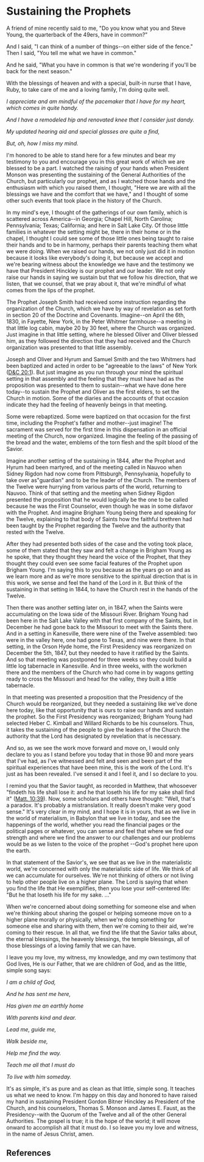 # Sustaining the Prophets

A friend of mine recently said to me, "Do you know what you and Steve Young,
the quarterback of the 49ers, have in common?"

And I said, "I can think of a number of things--on either side of the fence."
Then I said, "You tell me what we have in common."

And he said, "What you have in common is that we're wondering if you'll be
back for the next season."

With the blessings of heaven and with a special, built-in nurse that I have,
Ruby, to take care of me and a loving family, I'm doing quite well.

_I appreciate and am mindful of the pacemaker that I have for my heart, which
comes in quite handy._

_And I have a remodeled hip and renovated knee that I consider just dandy._

_My updated hearing aid and special glasses are quite a find,_

_But, oh, how I miss my mind._

I'm honored to be able to stand here for a few minutes and bear my testimony
to you and encourage you in this great work of which we are blessed to be a
part. I watched the raising of your hands when President Monson was presenting
the sustaining of the General Authorities of the Church, but particularly our
prophet, and as I watched those hands and the enthusiasm with which you raised
them, I thought, "Here we are with all the blessings we have and the comfort
that we have," and I thought of some other such events that took place in the
history of the Church.

In my mind's eye, I thought of the gatherings of our own family, which is
scattered across America--in Georgia; Chapel Hill, North Carolina;
Pennsylvania; Texas; California; and here in Salt Lake City. Of those little
families in whatever the setting might be, there in their home or in the
chapel, I thought I could see some of those little ones being taught to raise
their hands and to be in harmony, perhaps their parents teaching them what we
were doing. When we raised our hands, we not only just did it in motion
because it looks like everybody's doing it, but because we accept and we're
bearing witness about the knowledge we have and the testimony we have that
President Hinckley is our prophet and our leader. We not only raise our hands
in saying we sustain but that we follow his direction, that we listen, that we
counsel, that we pray about it, that we're mindful of what comes from the lips
of the prophet.

The Prophet Joseph Smith had received some instruction regarding the
organization of the Church, which we have by way of revelation as set forth in
section 20 of the Doctrine and Covenants. Imagine--on April the 6th, 1830, in
Fayette, New York, in the Peter Whitmer farmhouse--a meeting in that little
log cabin, maybe 20 by 30 feet, where the Church was organized. Just imagine
in that little setting, where he blessed Oliver and Oliver blessed him, as
they followed the direction that they had received and the Church organization
was presented to that little assembly.

Joseph and Oliver and Hyrum and Samuel Smith and the two Whitmers had been
baptized and acted in order to be "agreeable to the laws" of New York
([D&amp;C 20:1](/scriptures/dc-testament/dc/20.1?lang=eng#0)). But just
imagine as you run through your mind the spiritual setting in that assembly
and the feeling that they must have had as the proposition was presented to
them to sustain--what we have done here today--to sustain the Prophet and
Oliver as the first elders, to set the Church in motion. Some of the diaries
and the accounts of that occasion indicate they had the feeling of heavenly
beings in that meeting.

Some were rebaptized. Some were baptized on that occasion for the first time,
including the Prophet's father and mother--just imagine! The sacrament was
served for the first time in this dispensation in an official meeting of the
Church, now organized. Imagine the feeling of the passing of the bread and the
water, emblems of the torn flesh and the spilt blood of the Savior.

Imagine another setting of the sustaining in 1844, after the Prophet and Hyrum
had been martyred, and of the meeting called in Nauvoo when Sidney Rigdon had
now come from Pittsburgh, Pennsylvania, hopefully to take over as"guardian"
and to be the leader of the Church. The members of the Twelve were hurrying
from various parts of the world, returning to Nauvoo. Think of that setting
and the meeting when Sidney Rigdon presented the proposition that he would
logically be the one to be called because he was the First Counselor, even
though he was in some disfavor with the Prophet. And imagine Brigham Young
being there and speaking for the Twelve, explaining to that body of Saints how
the faithful brethren had been taught by the Prophet regarding the Twelve and
the authority that rested with the Twelve.

After they had presented both sides of the case and the voting took place,
some of them stated that they saw and felt a change in Brigham Young as he
spoke, that they thought they heard the voice of the Prophet, that they
thought they could even see some facial features of the Prophet upon Brigham
Young. I'm saying this to you because as the years go on and as we learn more
and as we're more sensitive to the spiritual direction that is in this work,
we sense and feel the hand of the Lord in it. But think of the sustaining in
that setting in 1844, to have the Church rest in the hands of the Twelve.

Then there was another setting later on, in 1847, when the Saints were
accumulating on the Iowa side of the Missouri River. Brigham Young had been
here in the Salt Lake Valley with that first company of the Saints, but in
December he had gone back to the Missouri to meet with the Saints there. And
in a setting in Kanesville, there were nine of the Twelve assembled: two were
in the valley here, one had gone to Texas, and nine were there. In that
setting, in the Orson Hyde home, the First Presidency was reorganized on
December the 5th, 1847, but they needed to have it ratified by the Saints. And
so that meeting was postponed for three weeks so they could build a little log
tabernacle in Kanesville. And in three weeks, with the workmen there and the
members of the Church who had come in by wagons getting ready to cross the
Missouri and head for the valley, they built a little tabernacle.

In that meeting was presented a proposition that the Presidency of the Church
would be reorganized, but they needed a sustaining like we've done here today,
like that opportunity that is ours to raise our hands and sustain the prophet.
So the First Presidency was reorganized; Brigham Young had selected Heber C.
Kimball and Willard Richards to be his counselors. Thus, it takes the
sustaining of the people to give the leaders of the Church the authority that
the Lord has designated by revelation that is necessary.

And so, as we see the work move forward and move on, I would only declare to
you as I stand before you today that in those 90 and more years that I've had,
as I've witnessed and felt and seen and been part of the spiritual experiences
that have been mine, this is the work of the Lord. It's just as has been
revealed. I've sensed it and I feel it, and I so declare to you.

I remind you that the Savior taught, as recorded in Matthew, that whosoever
"findeth his life shall lose it: and he that loseth his life for my sake shall
find it" ([Matt. 10:39](/scriptures/nt/matt/10.39?lang=eng#38)). Now, some
scholars and others have thought: "Well, that's a paradox. It's probably a
mistranslation. It really doesn't make very good sense." It's very clear in my
mind, and I hope it is in yours, that as we live in the world of materialism,
in Babylon that we live in today, and see the happenings of the world, whether
you read the financial pages or the political pages or whatever, you can sense
and feel that where we find our strength and where we find the answer to our
challenges and our problems would be as we listen to the voice of the prophet
--God's prophet here upon the earth.

In that statement of the Savior's, we see that as we live in the materialistic
world, we're concerned with only the materialistic side of life. We think of
all we can accumulate for ourselves. We're not thinking of others or not
living to help other people live on a higher plane. The Lord is saying that
when you find the life that He exemplifies, then you lose your self-centered
life: "But he that loseth his life for my sake. ..."

When we're concerned about doing something for someone else and when we're
thinking about sharing the gospel or helping someone move on to a higher plane
morally or physically, when we're doing something for someone else and sharing
with them, then we're coming to their aid, we're coming to their rescue. In
all that, we find the life that the Savior talks about, the eternal blessings,
the heavenly blessings, the temple blessings, all of those blessings of a
loving family that we can have.

I leave you my love, my witness, my knowledge, and my own testimony that God
lives, He is our Father, that we are children of God, and as the little,
simple song says:

_I am a child of God,_

_And he has sent me here,_

_Has given me an earthly home_

_With parents kind and dear._

_Lead me, guide me,_

_Walk beside me,_

_Help me find the way._

_Teach me all that I must do_

_To live with him someday._

It's as simple, it's as pure and as clean as that little, simple song. It
teaches us what we need to know. I'm happy on this day and honored to have
raised my hand in sustaining President Gordon Bitner Hinckley as President of
the Church, and his counselors, Thomas S. Monson and James E. Faust, as the
Presidency--with the Quorum of the Twelve and all of the other General
Authorities. The gospel is true; it is the hope of the world; it will move
onward to accomplish all that it must do. I so leave you my love and witness,
in the name of Jesus Christ, amen.

## References

